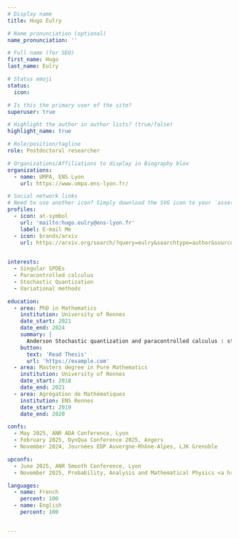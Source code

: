 ```yaml
---
# Display name
title: Hugo Eulry

# Name pronunciation (optional)
name_pronunciation: ''

# Full name (for SEO)
first_name: Hugo
last_name: Eulry

# Status emoji
status:
  icon: 

# Is this the primary user of the site?
superuser: true

# Highlight the author in author lists? (true/false)
highlight_name: true

# Role/position/tagline
role: Postdoctoral researcher

# Organizations/Affiliations to display in Biography blox
organizations:
  - name: UMPA, ENS Lyon
    url: https://www.umpa.ens-lyon.fr/

# Social network links
# Need to use another icon? Simply download the SVG icon to your `assets/media/icons/` folder.
profiles:
  - icon: at-symbol
    url: 'mailto:hugo.eulry@ens-lyon.fr'
    label: E-mail Me
  - icon: brands/arxiv
    url: https://arxiv.org/search/?query=eulry&searchtype=author&source=header

    
interests:
  - Singular SPDEs
  - Paracontrolled calculus
  - Stochastic Quantization
  - Variational methods

education:
  - area: PhD in Mathematics
    institution: University of Rennes
    date_start: 2021
    date_end: 2024
    summary: |
      Anderson Stochastic quantization and paracontrolled calculus : stochastic PDEs in singular environments.
    button:
      text: 'Read Thesis'
      url: 'https://example.com'
  - area: Masters degree in Pure Mathematics
    institution: University of Rennes
    date_start: 2018
    date_end: 2021
  - area: Agrégation de Mathématiques
    institution: ENS Rennes
    date_start: 2019
    date_end: 2020

confs:
  - May 2025, ANR ADA Conference, Lyon
  - February 2025, DynQua Conference 2025, Angers
  - November 2024, Journées EDP Auvergne-Rhône-Alpes, LJK Grenoble

upconfs:
  - June 2025, ANR Smooth Conference, Lyon
  - November 2025, Probability, Analysis and Mathematical Physics <a href="https://amouzard.perso.math.cnrs.fr/PAMP.html">(<b><u>link</u></b>)</a>, Nanterre

languages:
  - name: French
    percent: 100
  - name: English
    percent: 100


---
```


